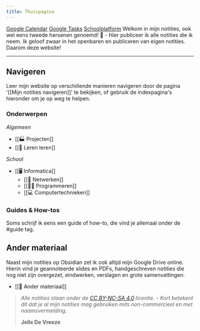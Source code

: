 ```yaml
---
title: Thuispagina
---
```

[Google Calendar](https://calendar.google.com/calendar/u/0/r)  [Google Tasks](https://calendar.google.com/calendar/u/0/r/tasks) [Schoolplatform](https://erasmusatheneum.smartschool.be/login)
Welkom in mijn notities, ook wel eens tweede hersenen genoemd! 🧠 - Hier publiceer ik alle notities die ik neem. Ik geloof zwaar in het openbaren en publiceren van eigen notities. Daarom deze website! 

---
## Navigeren
Leer mijn website op verschillende manieren navigeren door de pagina '[[Mijn notities navigeren]]' te bekijken, of gebruik de indexpagina's hieronder om je op weg te helpen.

### Onderwerpen
*Algemeen*
* [[🏭 Projecten]]
* [[🎒 Leren leren]]

*School*
* [[🖥️ Informatica]]
	* [[🛜 Netwerken]]
	* [[🧑‍💻 Programmeren]]
	* [[💻 Computertechnieken]]

### Guides & How-tos
Soms schrijf ik eens een guide of how-to, die vind je allemaal onder de #guide  tag.

## Ander materiaal
Naast mijn notities op Obsidian zet ik ook altijd mijn Google Drive online. Hierin vind je geannoteerde slides en PDFs, handgeschreven notities die nog niet zijn overgezet, eindwerken, verslagen en grote samenvattingen.
* [[📑 Ander materiaal]]



>  *Alle notities staan onder de [CC BY-NC-SA 4.0](https://creativecommons.org/licenses/by-nc-sa/4.0/) licentie. - Kort betekent dit dat je al mijn notities mag gebruiken mits non-commercieel en met naamsvermelding*.
>
>  **Jelle De Vreeze**